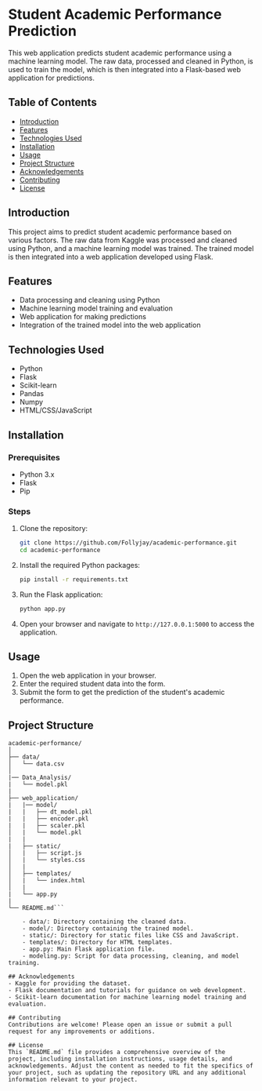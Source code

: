 # Student Academic Performance Prediction

This web application predicts student academic performance using a machine learning model. The raw data, processed and cleaned in Python, is used to train the model, which is then integrated into a Flask-based web application for predictions.

## Table of Contents

- [Introduction](#introduction)
- [Features](#features)
- [Technologies Used](#technologies-used)
- [Installation](#installation)
- [Usage](#usage)
- [Project Structure](#project-structure)
- [Acknowledgements](#acknowledgements)
- [Contributing](#contributing)
- [License](#license)

## Introduction

This project aims to predict student academic performance based on various factors. The raw data from Kaggle was processed and cleaned using Python, and a machine learning model was trained. The trained model is then integrated into a web application developed using Flask.

## Features

- Data processing and cleaning using Python
- Machine learning model training and evaluation
- Web application for making predictions
- Integration of the trained model into the web application

## Technologies Used

- Python
- Flask
- Scikit-learn
- Pandas
- Numpy
- HTML/CSS/JavaScript

## Installation

### Prerequisites

- Python 3.x
- Flask
- Pip

### Steps

1. Clone the repository:
    ```bash
    git clone https://github.com/Follyjay/academic-performance.git
    cd academic-performance
    ```

2. Install the required Python packages:
    ```bash
    pip install -r requirements.txt
    ```

3. Run the Flask application:
    ```bash
    python app.py
    ```

4. Open your browser and navigate to `http://127.0.0.1:5000` to access the application.

## Usage

1. Open the web application in your browser.
2. Enter the required student data into the form.
3. Submit the form to get the prediction of the student's academic performance.

## Project Structure

```plaintext
academic-performance/
│
├── data/
│   └── data.csv
│
|── Data_Analysis/
|   └── model.pkl
|
├── web_application/
|   |── model/
|   |   ├── dt_model.pkl
|   |   ├── encoder.pkl
|   |   ├── scaler.pkl
│   |   └── model.pkl
|   |
|   ├── static/
│   |   ├── script.js
│   |   └── styles.css
│   |
│   ├── templates/
│   |   └── index.html
│   |
|   └── app.py
|
└── README.md```

    - data/: Directory containing the cleaned data.
    - model/: Directory containing the trained model.
    - static/: Directory for static files like CSS and JavaScript.
    - templates/: Directory for HTML templates.
    - app.py: Main Flask application file.
    - modeling.py: Script for data processing, cleaning, and model training.

## Acknowledgements
- Kaggle for providing the dataset.
- Flask documentation and tutorials for guidance on web development.
- Scikit-learn documentation for machine learning model training and evaluation.

## Contributing
Contributions are welcome! Please open an issue or submit a pull request for any improvements or additions.

## License
This `README.md` file provides a comprehensive overview of the project, including installation instructions, usage details, and acknowledgements. Adjust the content as needed to fit the specifics of your project, such as updating the repository URL and any additional information relevant to your project.


